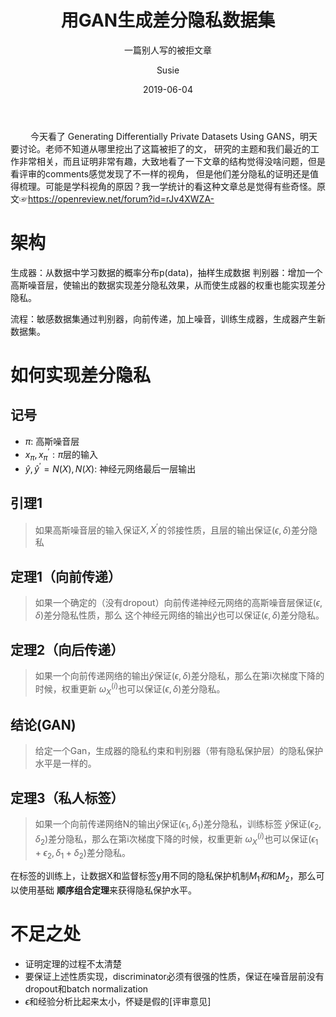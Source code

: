 ﻿---
layout:     post
title:      用GAN生成差分隐私数据集
subtitle:   一篇别人写的被拒文章
date:       2019-06-04
author:     Susie
header-img: img/post-bg-re-vs-ng2.jpg
catalog: true
tags:
    - GAN
	- 差分隐私
	- 证明
---

&emsp;&emsp; 今天看了 Generating Differentially Private Datasets Using GANS，明天要讨论。老师不知道从哪里挖出了这篇被拒了的文，
研究的主题和我们最近的工作非常相关，而且证明非常有趣，大致地看了一下文章的结构觉得没啥问题，但是看评审的comments感觉发现了不一样的视角，
但是他们差分隐私的证明还是值得梳理。可能是学科视角的原因？我一学统计的看这种文章总是觉得有些奇怪。原文☞https://openreview.net/forum?id=rJv4XWZA- 


# 架构
生成器：从数据中学习数据的概率分布p(data)，抽样生成数据
判别器：增加一个高斯噪音层，使输出的数据实现差分隐私效果，从而使生成器的权重也能实现差分隐私。

流程：敏感数据集通过判别器，向前传递，加上噪音，训练生成器，生成器产生新数据集。

# 如何实现差分隐私

## 记号

- $\pi$: 高斯噪音层
- $x_\pi,x_\pi^\prime: \pi$层的输入
- $\hat{y},\hat{y}^\prime = N(X),N(X)$: 神经元网络最后一层输出

## 引理1 
> 如果高斯噪音层的输入保证$X,X^\prime$的邻接性质，且层的输出保证$(\epsilon, \delta)$差分隐私



## 定理1（向前传递）
>如果一个确定的（没有dropout）向前传递神经元网络的高斯噪音层保证$(\epsilon, \delta)$差分隐私性质，那么
这个神经元网络的输出$\hat{y}$也可以保证$(\epsilon, \delta)$差分隐私。

## 定理2（向后传递）
>如果一个向前传递网络的输出$\hat{y}$保证$(\epsilon, \delta)$差分隐私，那么在第i次梯度下降的时候，权重更新
$\omega_X^{(i)}$也可以保证$(\epsilon, \delta)$差分隐私。


## 结论(GAN)
>给定一个Gan，生成器的隐私约束和判别器（带有隐私保护层）的隐私保护水平是一样的。

## 定理3（私人标签）
>如果一个向前传递网络N的输出$\hat{y}$保证$(\epsilon_1, \delta_1)$差分隐私，训练标签
$\tilde{y}$保证$(\epsilon_2, \delta_2)$差分隐私，那么在第i次梯度下降的时候，权重更新
$\omega_X^{(i)}$也可以保证$(\epsilon_1+\epsilon_2, \delta_1+\delta_2)$差分隐私。

在标签的训练上，让数据X和监督标签y用不同的隐私保护机制$M_1和$和$M_2$，那么可以使用基础
**顺序组合定理**来获得隐私保护水平。

# 不足之处

- 证明定理的过程不太清楚
- 要保证上述性质实现，discriminator必须有很强的性质，保证在噪音层前没有dropout和batch normalization
- $\epsilon$和经验分析比起来太小，怀疑是假的[评审意见]

